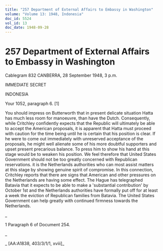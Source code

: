 ```yaml
---
title: "257 Department of External Affairs to Embassy in Washington"
volume: "Volume 13: 1948, Indonesia"
doc_id: 5524
vol_id: 13
doc_date: 1948-09-28
---
```


# 257 Department of External Affairs to Embassy in Washington

Cablegram 832 CANBERRA, 28 September 1948, 3 p.m.

IMMEDIATE SECRET

INDONESIA

Your 1052, paragraph 6. [1]

You should impress on Butterworth that in present delicate situation Hatta has much less room for manoeuvre, than have the Dutch. Consequently, while Critchley confidently expects that the Republic will ultimately be able to accept the American proposals, it is apparent that Hatta must proceed with caution for the time being until he is certain that his position is clear. If he were to come out immediately with unreserved acceptance of the proposals, he might well alienate some of his more doubtful supporters and upset present precarious balance. To press him to show his hand at this stage would be to weaken his position. We feel therefore that United States Government should not be too greatly concerned with Republican reservations. it is the Netherlands authorities who can most assist matters at this stage by showing genuine spirit of compromise. In this connection, Critchley reports that there are signs that American and other pressures on the Netherlands are having some effect. The Hague has telegraphed Batavia that it expects to be able to make a 'substantial contribution' by October 1st and the Netherlands authorities have formally put off for at least a week the eviction of Republican families from Batavia. The United States Government can help greatly with continued firmness towards the Netherlands.

_

1 Paragraph 6 of Document 254.

_

_ [AA:A1838, 403/3/1/1, xviii]_
